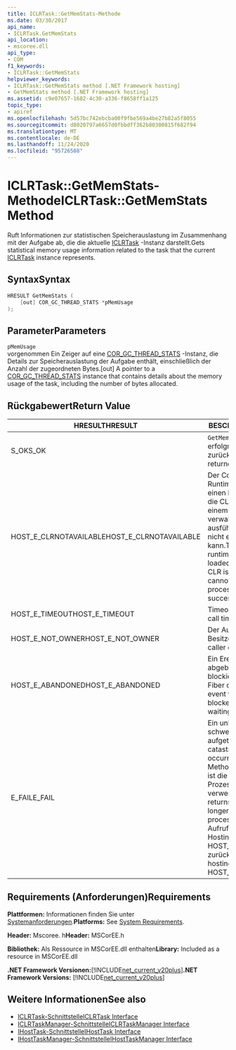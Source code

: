 ```yaml
---
title: ICLRTask::GetMemStats-Methode
ms.date: 03/30/2017
api_name:
- ICLRTask.GetMemStats
api_location:
- mscoree.dll
api_type:
- COM
f1_keywords:
- ICLRTask::GetMemStats
helpviewer_keywords:
- ICLRTask::GetMemStats method [.NET Framework hosting]
- GetMemStats method [.NET Framework hosting]
ms.assetid: c9e07657-1682-4c30-a336-f8658ff1a125
topic_type:
- apiref
ms.openlocfilehash: 5d57bc742ebcba00f9fbe569a4be27b82a5f8055
ms.sourcegitcommit: d8020797a6657d0fbbdff362b80300815f682f94
ms.translationtype: MT
ms.contentlocale: de-DE
ms.lasthandoff: 11/24/2020
ms.locfileid: "95726508"
---
```

# <a name="iclrtaskgetmemstats-method"></a><span data-ttu-id="14af2-102">ICLRTask::GetMemStats-Methode</span><span class="sxs-lookup"><span data-stu-id="14af2-102">ICLRTask::GetMemStats Method</span></span>

<span data-ttu-id="14af2-103">Ruft Informationen zur statistischen Speicherauslastung im Zusammenhang mit der Aufgabe ab, die die aktuelle [ICLRTask](iclrtask-interface.md) -Instanz darstellt.</span><span class="sxs-lookup"><span data-stu-id="14af2-103">Gets statistical memory usage information related to the task that the current [ICLRTask](iclrtask-interface.md) instance represents.</span></span>  
  
## <a name="syntax"></a><span data-ttu-id="14af2-104">Syntax</span><span class="sxs-lookup"><span data-stu-id="14af2-104">Syntax</span></span>  
  
```cpp  
HRESULT GetMemStats (  
    [out] COR_GC_THREAD_STATS *pMemUsage  
);  
```  
  
## <a name="parameters"></a><span data-ttu-id="14af2-105">Parameter</span><span class="sxs-lookup"><span data-stu-id="14af2-105">Parameters</span></span>  

 `pMemUsage`  
 <span data-ttu-id="14af2-106">vorgenommen Ein Zeiger auf eine [COR_GC_THREAD_STATS](cor-gc-thread-stats-structure.md) -Instanz, die Details zur Speicherauslastung der Aufgabe enthält, einschließlich der Anzahl der zugeordneten Bytes.</span><span class="sxs-lookup"><span data-stu-id="14af2-106">[out] A pointer to a [COR_GC_THREAD_STATS](cor-gc-thread-stats-structure.md) instance that contains details about the memory usage of the task, including the number of bytes allocated.</span></span>  
  
## <a name="return-value"></a><span data-ttu-id="14af2-107">Rückgabewert</span><span class="sxs-lookup"><span data-stu-id="14af2-107">Return Value</span></span>  
  
|<span data-ttu-id="14af2-108">HRESULT</span><span class="sxs-lookup"><span data-stu-id="14af2-108">HRESULT</span></span>|<span data-ttu-id="14af2-109">BESCHREIBUNG</span><span class="sxs-lookup"><span data-stu-id="14af2-109">Description</span></span>|  
|-------------|-----------------|  
|<span data-ttu-id="14af2-110">S_OK</span><span class="sxs-lookup"><span data-stu-id="14af2-110">S_OK</span></span>|<span data-ttu-id="14af2-111">`GetMemStats` wurde erfolgreich zurückgegeben.</span><span class="sxs-lookup"><span data-stu-id="14af2-111">`GetMemStats` returned successfully.</span></span>|  
|<span data-ttu-id="14af2-112">HOST_E_CLRNOTAVAILABLE</span><span class="sxs-lookup"><span data-stu-id="14af2-112">HOST_E_CLRNOTAVAILABLE</span></span>|<span data-ttu-id="14af2-113">Der Common Language Runtime (CLR) wurde nicht in einen Prozess geladen, oder die CLR befindet sich in einem Zustand, in dem Sie verwalteten Code nicht ausführen oder den-Befehl nicht erfolgreich verarbeiten kann.</span><span class="sxs-lookup"><span data-stu-id="14af2-113">The common language runtime (CLR) has not been loaded into a process, or the CLR is in a state in which it cannot run managed code or process the call successfully.</span></span>|  
|<span data-ttu-id="14af2-114">HOST_E_TIMEOUT</span><span class="sxs-lookup"><span data-stu-id="14af2-114">HOST_E_TIMEOUT</span></span>|<span data-ttu-id="14af2-115">Timeout des Aufrufes.</span><span class="sxs-lookup"><span data-stu-id="14af2-115">The call timed out.</span></span>|  
|<span data-ttu-id="14af2-116">HOST_E_NOT_OWNER</span><span class="sxs-lookup"><span data-stu-id="14af2-116">HOST_E_NOT_OWNER</span></span>|<span data-ttu-id="14af2-117">Der Aufrufer ist nicht Besitzer der Sperre.</span><span class="sxs-lookup"><span data-stu-id="14af2-117">The caller does not own the lock.</span></span>|  
|<span data-ttu-id="14af2-118">HOST_E_ABANDONED</span><span class="sxs-lookup"><span data-stu-id="14af2-118">HOST_E_ABANDONED</span></span>|<span data-ttu-id="14af2-119">Ein Ereignis wurde abgebrochen, während ein blockierter Thread oder eine Fiber darauf wartete.</span><span class="sxs-lookup"><span data-stu-id="14af2-119">An event was canceled while a blocked thread or fiber was waiting on it.</span></span>|  
|<span data-ttu-id="14af2-120">E_FAIL</span><span class="sxs-lookup"><span data-stu-id="14af2-120">E_FAIL</span></span>|<span data-ttu-id="14af2-121">Ein unbekannter schwerwiegender Fehler ist aufgetreten.</span><span class="sxs-lookup"><span data-stu-id="14af2-121">An unknown catastrophic failure occurred.</span></span> <span data-ttu-id="14af2-122">Wenn eine Methode E_FAIL zurückgibt, ist die CLR innerhalb des Prozesses nicht mehr verwendbar.</span><span class="sxs-lookup"><span data-stu-id="14af2-122">When a method returns E_FAIL, the CLR is no longer usable within the process.</span></span> <span data-ttu-id="14af2-123">Nachfolgende Aufrufe von Hostingmethoden geben HOST_E_CLRNOTAVAILABLE zurück.</span><span class="sxs-lookup"><span data-stu-id="14af2-123">Subsequent calls to hosting methods return HOST_E_CLRNOTAVAILABLE.</span></span>|  
  
## <a name="requirements"></a><span data-ttu-id="14af2-124">Requirements (Anforderungen)</span><span class="sxs-lookup"><span data-stu-id="14af2-124">Requirements</span></span>  

 <span data-ttu-id="14af2-125">**Plattformen:** Informationen finden Sie unter [Systemanforderungen](../../get-started/system-requirements.md).</span><span class="sxs-lookup"><span data-stu-id="14af2-125">**Platforms:** See [System Requirements](../../get-started/system-requirements.md).</span></span>  
  
 <span data-ttu-id="14af2-126">**Header:** Mscoree. h</span><span class="sxs-lookup"><span data-stu-id="14af2-126">**Header:** MSCorEE.h</span></span>  
  
 <span data-ttu-id="14af2-127">**Bibliothek:** Als Ressource in MSCorEE.dll enthalten</span><span class="sxs-lookup"><span data-stu-id="14af2-127">**Library:** Included as a resource in MSCorEE.dll</span></span>  
  
 <span data-ttu-id="14af2-128">**.NET Framework Versionen:**[!INCLUDE[net_current_v20plus](../../../../includes/net-current-v20plus-md.md)]</span><span class="sxs-lookup"><span data-stu-id="14af2-128">**.NET Framework Versions:** [!INCLUDE[net_current_v20plus](../../../../includes/net-current-v20plus-md.md)]</span></span>  
  
## <a name="see-also"></a><span data-ttu-id="14af2-129">Weitere Informationen</span><span class="sxs-lookup"><span data-stu-id="14af2-129">See also</span></span>

- [<span data-ttu-id="14af2-130">ICLRTask-Schnittstelle</span><span class="sxs-lookup"><span data-stu-id="14af2-130">ICLRTask Interface</span></span>](iclrtask-interface.md)
- [<span data-ttu-id="14af2-131">ICLRTaskManager-Schnittstelle</span><span class="sxs-lookup"><span data-stu-id="14af2-131">ICLRTaskManager Interface</span></span>](iclrtaskmanager-interface.md)
- [<span data-ttu-id="14af2-132">IHostTask-Schnittstelle</span><span class="sxs-lookup"><span data-stu-id="14af2-132">IHostTask Interface</span></span>](ihosttask-interface.md)
- [<span data-ttu-id="14af2-133">IHostTaskManager-Schnittstelle</span><span class="sxs-lookup"><span data-stu-id="14af2-133">IHostTaskManager Interface</span></span>](ihosttaskmanager-interface.md)
